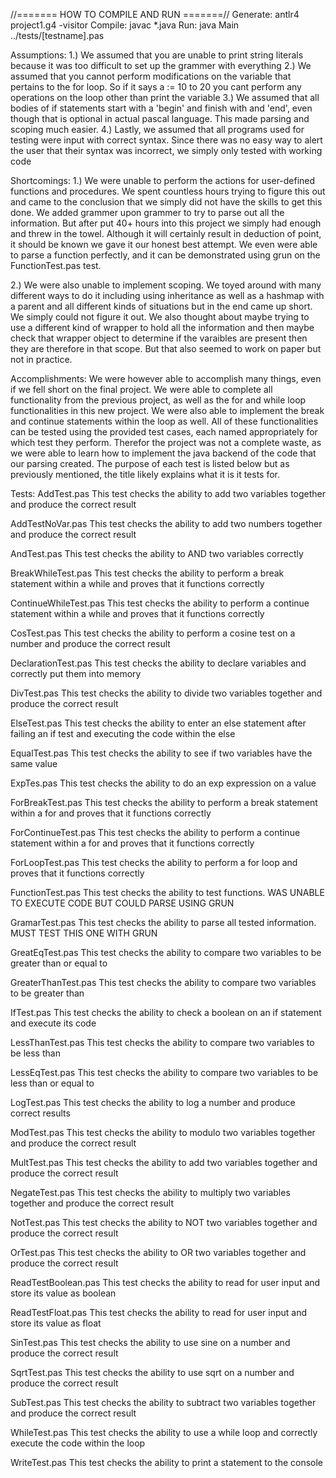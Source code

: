 //======= HOW TO COMPILE AND RUN =======//
Generate: antlr4 project1.g4 -visitor
Compile: javac *.java
Run: java Main ../tests/[testname].pas

Assumptions:
1.) We assumed that you are unable to print string literals because it was too difficult to set up the grammer with
    everything
2.) We assumed that you cannot perform modifications on the variable that pertains to the for loop. So if it says
    a := 10 to 20 you cant perform any operations on the loop other than print the variable
3.) We assumed that all bodies of if statements start with a 'begin' and finish with and 'end', even though that is optional
    in actual pascal language. This made parsing and scoping much easier.
4.) Lastly, we assumed that all programs used for testing were input with correct syntax. Since there was no easy way to alert
    the user that their syntax was incorrect, we simply only tested with working code

Shortcomings:
1.) We were unable to perform the actions for user-defined functions and procedures. We spent countless hours trying to figure
    this out and came to the conclusion that we simply did not have the skills to get this done. We added grammer upon grammer
    to try to parse out all the information. But after put 40+ hours into this project we simply had enough and threw in the
    towel. Although it will certainly result in deduction of point, it should be known we gave it our honest best attempt. We
    even were able to parse a function perfectly, and it can be demonstrated using grun on the FunctionTest.pas test. 

2.) We were also unable to implement scoping. We toyed around with many different ways to do it including using inheritance as
    well as a hashmap with a parent and all different kinds of situations but in the end came up short. We simply could not
    figure it out. We also thought about maybe trying to use a different kind of wrapper to hold all the information and then
    maybe check that wrapper object to determine if the varaibles are present then they are therefore in that scope. But that
    also seemed to work on paper but not in practice.

Accomplishments:
We were however able to accomplish many things, even if we fell short on the final project. We were able to complete all
functionality from the previous project, as well as the for and while loop functionalities in this new project. We were also
able to implement the break and continue statements within the loop as well. All of these functionalities can be tested using
the provided test cases, each named appropriately for which test they perform. Therefor the project was not a complete waste,
as we were able to learn how to implement the java backend of the code that our parsing created. The purpose of each test is
listed below but as previously mentioned, the title likely explains what it is it tests for.

Tests:
AddTest.pas
This test checks the ability to add two variables together and produce the correct result

AddTestNoVar.pas
This test checks the ability to add two numbers together and produce the correct result

AndTest.pas
This test checks the ability to AND two variables correctly

BreakWhileTest.pas
This test checks the ability to perform a break statement within a while and proves that it functions correctly

ContinueWhileTest.pas
This test checks the ability to perform a continue statement within a while and proves that it functions correctly

CosTest.pas
This test checks the ability to perform a cosine test on a number and produce the correct result

DeclarationTest.pas
This test checks the ability to declare variables and correctly put them into memory

DivTest.pas
This test checks the ability to divide two variables together and produce the correct result

ElseTest.pas
This test checks the ability to enter an else statement after failing an if test and executing the code within the else

EqualTest.pas
This test checks the ability to see if two variables have the same value

ExpTes.pas
This test checks the ability to do an exp expression on a value

ForBreakTest.pas
This test checks the ability to perform a break statement within a for and proves that it functions correctly

ForContinueTest.pas
This test checks the ability to perform a continue statement within a for and proves that it functions correctly

ForLoopTest.pas
This test checks the ability to perform a for loop and proves that it functions correctly

FunctionTest.pas
This test checks the ability to test functions. WAS UNABLE TO EXECUTE CODE BUT COULD PARSE USING GRUN

GramarTest.pas
This test checks the ability to parse all tested information. MUST TEST THIS ONE WITH GRUN

GreatEqTest.pas
This test checks the ability to compare two variables to be greater than or equal to 

GreaterThanTest.pas
This test checks the ability to compare two variables to be greater than

IfTest.pas
This test checks the ability to check a boolean on an if statement and execute its code

LessThanTest.pas
This test checks the ability to compare two variables to be less than

LessEqTest.pas
This test checks the ability to compare two variables to be less than or equal to

LogTest.pas
This test checks the ability to log a number and produce correct results

ModTest.pas
This test checks the ability to modulo two variables together and produce the correct result

MultTest.pas
This test checks the ability to add two variables together and produce the correct result

NegateTest.pas
This test checks the ability to multiply two variables together and produce the correct result

NotTest.pas
This test checks the ability to NOT two variables together and produce the correct result

OrTest.pas
This test checks the ability to OR two variables together and produce the correct result

ReadTestBoolean.pas
This test checks the ability to read for user input and store its value as boolean

ReadTestFloat.pas
This test checks the ability to read for user input and store its value as float

SinTest.pas
This test checks the ability to use sine on a number and produce the correct result

SqrtTest.pas
This test checks the ability to use sqrt on a number and produce the correct result

SubTest.pas
This test checks the ability to subtract two variables together and produce the correct result

WhileTest.pas
This test checks the ability to use a while loop and correctly execute the code within the loop

WriteTest.pas
This test checks the ability to print a statement to the console


